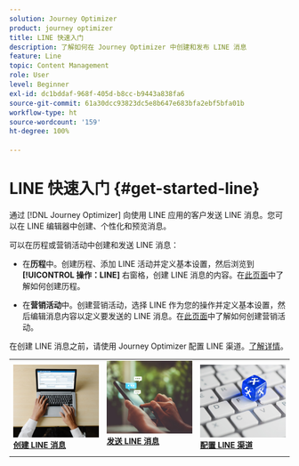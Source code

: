 ```yaml
---
solution: Journey Optimizer
product: journey optimizer
title: LINE 快速入门
description: 了解如何在 Journey Optimizer 中创建和发布 LINE 消息
feature: Line
topic: Content Management
role: User
level: Beginner
exl-id: dc1bddaf-968f-405d-b8cc-b9443a838fa6
source-git-commit: 61a30dcc93823dc5e8b647e683bfa2ebf5bfa01b
workflow-type: ht
source-wordcount: '159'
ht-degree: 100%

---
```


# LINE 快速入门 {#get-started-line}

通过 [!DNL Journey Optimizer] 向使用 LINE 应用的客户发送 LINE 消息。您可以在 LINE 编辑器中创建、个性化和预览消息。

可以在历程或营销活动中创建和发送 LINE 消息：

* 在&#x200B;**历程**&#x200B;中。创建历程、添加 LINE 活动并定义基本设置，然后浏览到&#x200B;**[!UICONTROL 操作：LINE]** 右窗格，创建 LINE 消息的内容。在[此页面](../building-journeys/journey-gs.md)中了解如何创建历程。

* 在&#x200B;**营销活动**&#x200B;中。创建营销活动，选择 LINE 作为您的操作并定义基本设置，然后编辑消息内容以定义要发送的 LINE 消息。在[此页面](../campaigns/create-campaign.md#configure)中了解如何创建营销活动。

在创建 LINE 消息之前，请使用 Journey Optimizer 配置 LINE 渠道。[了解详情](line-configuration.md)。

<table style="table-layout:fixed"><tr style="border: 0;">
<td>
<a href="create-line.md">
<img alt="潜在客户" src="../assets/do-not-localize/sms-create.jpeg">
</a>
<div><a href="create-line.md"><strong>创建 LINE 消息</strong>
</div>
</td>
<td>
<a href="send-line.md">
<img alt="不频繁" src="../assets/do-not-localize/sms-sending.jpg">
</a>
<div>
<a href="send-line.md"><strong>发送 LINE 消息</strong></a>
</div>
<p></td>
<td>
<a href="line-configuration.md">
<img alt="不频繁" src="../assets/do-not-localize/inapp-config.jpg">
<div>
<a href="line-configuration.md"><strong>配置 LINE 渠道</strong>
</a>
</div>
</td>
</tr></table>
